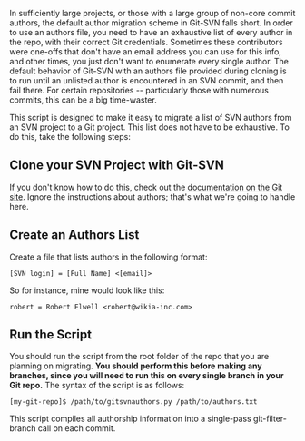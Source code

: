In sufficiently large projects, or those with a large group of non-core 
commit authors, the default author migration scheme in Git-SVN falls short. 
In order to use an authors file, you need to have an exhaustive list of 
every author in the repo, with their correct Git credentials. Sometimes these 
contributors were one-offs that don't have an email address you can use 
for this info, and other times, you just don't want to enumerate every single 
author. The default behavior of Git-SVN with an authors file 
provided during cloning is to run until an unlisted author is encountered 
in an SVN commit, and then fail there. For certain repositories -- 
particularly those with numerous commits, this can be a big time-waster. 

This script is designed to make it easy to migrate a list of SVN authors
from an SVN project to a Git project. This list does not have to be 
exhaustive. To do this, take the following steps:

## Clone your SVN Project with Git-SVN
If you don't know how to do this, check out the [documentation on the Git
site](http://git-scm.com/book/en/Git-and-Other-Systems-Migrating-to-Git).
Ignore the instructions about authors; that's what we're going to handle here.

## Create an Authors List
Create a file that lists authors in the following format:

    [SVN login] = [Full Name] <[email]>

So for instance, mine would look like this:

    robert = Robert Elwell <robert@wikia-inc.com>

## Run the Script
You should run the script from the root folder of the repo that you are 
planning on migrating. **You should perform this before making any branches, 
since you will need to run this on every single branch in your Git repo.**
The syntax of the script is as follows:

    [my-git-repo]$ /path/to/gitsvnauthors.py /path/to/authors.txt

This script compiles all authorship information into a single-pass 
git-filter-branch call on each commit.